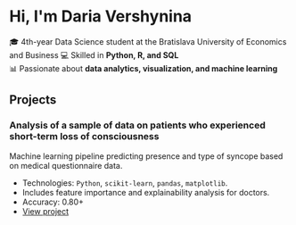# Hi, I'm Daria Vershynina

🎓 4th-year Data Science student at the Bratislava University of Economics and Business
💻 Skilled in **Python, R, and SQL**  
📊 Passionate about **data analytics, visualization, and machine learning**
## Projects

### Analysis of a sample of data on patients who experienced short-term loss of consciousness
Machine learning pipeline predicting presence and type of syncope based on medical questionnaire data.
- Technologies: `Python`, `scikit-learn`, `pandas`, `matplotlib`.
- Includes feature importance and explainability analysis for doctors.
- Accuracy: 0.80+
- [View project](https://github.com/kkuichi/dv349qo)
